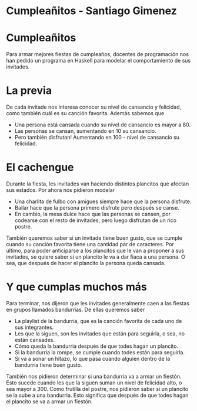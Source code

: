 # Cumpleañitos - Santiago Gimenez

# Cumpleañitos

Para armar mejores fiestas de cumpleaños, docentes de programación nos han pedido un programa en Haskell para modelar el comportamiento de sus invitades.

# La previa

De cada invitade nos interesa conocer su nivel de cansancio y felicidad, como también cuál es su canción favorita.
Además sabemos que
 - Una persona está cansada cuando su nivel de cansancio es mayor a 80.
 - Las personas se cansan, aumentando en 10 su cansancio.
 - Pero también disfrutan! Aumentando en 100 - nivel de cansancio su felicidad.

# El cachengue

Durante la fiesta, les invitades van haciendo distintos plancitos que afectan sus estados. Por ahora nos pidieron modelar
 - Una charlita de fulbo con amigues siempre hace que la persona disfrute.
 - Bailar hace que la persona primero disfrute pero después se canse.
 - En cambio, la mesa dulce hace que las personas se cansen, por codearse con el resto de invitades, pero luego disfrutan de un rico postre.

También queremos saber si un invitade tiene buen gusto, que se cumple cuando su canción favorita tiene una cantidad par de caracteres.
Por último, para poder anticiparse a los plancitos que le van a proponer a sus invitades, se quiere saber si un plancito le va a dar fiaca a una persona. O sea, que después de hacer el plancito la persona queda cansada.

# Y que cumplas muchos más

Para terminar, nos dijeron que les invitades generalmente caen a las fiestas en grupos llamados bandurrias. De ellas queremos saber
 - La playlist de la bandurria, que es la canción favorita de cada uno de sus integrantes.
 - Les que la siguen, son les invitades que están para seguirla, o sea, no están cansades.
 - Cómo queda la bandurria después de que todes hagan un plancito.
 - Si la bandurria la rompe, se cumple cuando todes están para seguirla.
 - Si va a sonar un hitazo, lo que pasa cuando alguien dentro de la bandurria tiene buen gusto.

También nos pidieron determinar si una bandurria va a armar un fiestón. Esto sucede cuando les que la siguen suman un nivel de felicidad alto, o sea mayor a 300.
Como frutilla del postre, nos pidieron saber si un plancito se la sube a una bandurria. Esto significa que después de que todes hagan el plancito se va a armar un fiestón.

